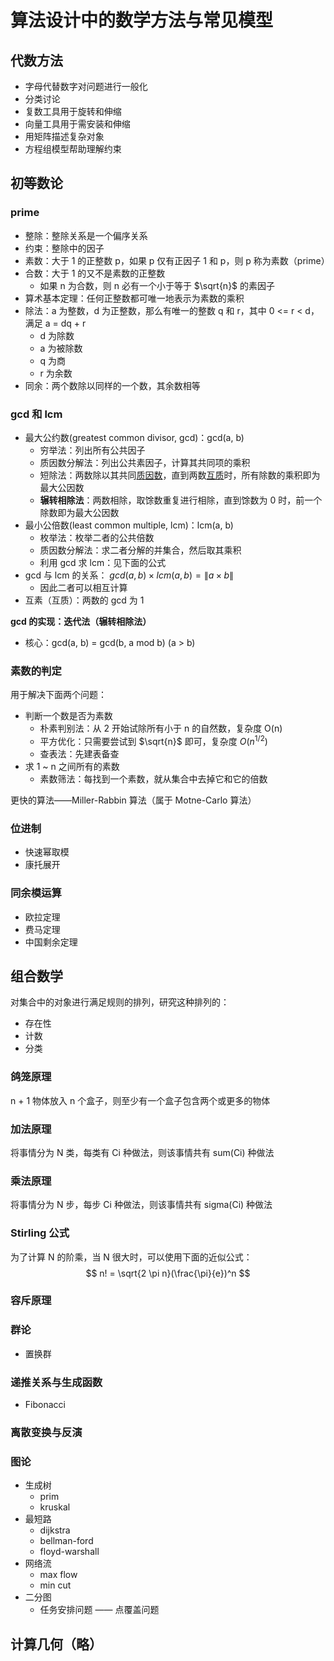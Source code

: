 # 算法设计中的数学方法与常见模型

## 代数方法

- 字母代替数字对问题进行一般化
- 分类讨论
- 复数工具用于旋转和伸缩
- 向量工具用于需安装和伸缩
- 用矩阵描述复杂对象
- 方程组模型帮助理解约束

## 初等数论

### prime

- 整除：整除关系是一个偏序关系
- 约束：整除中的因子
- 素数：大于 1 的正整数 p，如果 p 仅有正因子 1 和 p，则 p 称为素数（prime）
- 合数：大于 1 的又不是素数的正整数
  - 如果 n 为合数，则 n 必有一个小于等于 $\sqrt{n}$ 的素因子
- 算术基本定理：任何正整数都可唯一地表示为素数的乘积
- 除法：a 为整数，d 为正整数，那么有唯一的整数 q 和 r，其中 0 <= r < d，满足 a = dq + r
  - d 为除数
  - a 为被除数
  - q 为商
  - r 为余数
- 同余：两个数除以同样的一个数，其余数相等

### gcd 和 lcm

- 最大公约数(greatest common divisor, gcd)：gcd(a, b)
  - 穷举法：列出所有公共因子
  - 质因数分解法：列出公共素因子，计算其共同项的乘积
  - 短除法：两数除以其共同[质因数](https://zh.wikipedia.org/wiki/質因數)，直到两数[互质](https://zh.wikipedia.org/wiki/互質)时，所有除数的乘积即为最大公因数
  - **辗转相除法**：两数相除，取馀数重复进行相除，直到馀数为 0 时，前一个除数即为最大公因数
- 最小公倍数(least common multiple, lcm)：lcm(a, b)
  - 枚举法：枚举二者的公共倍数
  - 质因数分解法：求二者分解的并集合，然后取其乘积
  - 利用 gcd 求 lcm：见下面的公式
- gcd 与 lcm 的关系： $gcd(a, b) \times lcm(a, b) = \|a \times b\|$ 
  - 因此二者可以相互计算
- 互素（互质）：两数的 gcd 为 1

**gcd 的实现：迭代法（辗转相除法）**

- 核心：gcd(a, b) = gcd(b, a mod b) (a > b)

### 素数的判定

用于解决下面两个问题：

- 判断一个数是否为素数
  - 朴素判别法：从 2 开始试除所有小于 n 的自然数，复杂度 O(n)
  - 平方优化：只需要尝试到 $\sqrt{n}$ 即可，复杂度 $O(n^{1/2})$
  - 查表法：先建表备查
- 求 1 ~ n 之间所有的素数
  - 素数筛法：每找到一个素数，就从集合中去掉它和它的倍数

更快的算法——Miller-Rabbin 算法（属于 Motne-Carlo 算法）

### 位进制

- 快速幂取模
- 康托展开

### 同余模运算

- 欧拉定理
- 费马定理
- 中国剩余定理

## 组合数学

对集合中的对象进行满足规则的排列，研究这种排列的：

- 存在性
- 计数
- 分类

### 鸽笼原理

n + 1 物体放入 n 个盒子，则至少有一个盒子包含两个或更多的物体

### 加法原理

将事情分为 N 类，每类有 Ci 种做法，则该事情共有 sum(Ci) 种做法

### 乘法原理

将事情分为 N 步，每步 Ci 种做法，则该事情共有 sigma(Ci) 种做法

### Stirling 公式

为了计算 N 的阶乘，当 N 很大时，可以使用下面的近似公式：
$$
n! = \sqrt{2 \pi n}(\frac{\pi}{e})^n
$$

### 容斥原理

### 群论

- 置换群

### 递推关系与生成函数

- Fibonacci

### 离散变换与反演

### 图论

- 生成树
  - prim
  - kruskal
- 最短路
  - dijkstra
  - bellman-ford
  - floyd-warshall
- 网络流
  - max flow
  - min cut
- 二分图
  - 任务安排问题 —— 点覆盖问题

## 计算几何（略）